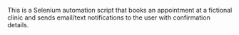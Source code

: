 This is a Selenium automation script that books an appointment at a fictional clinic and sends email/text notifications to the user with confirmation details.
